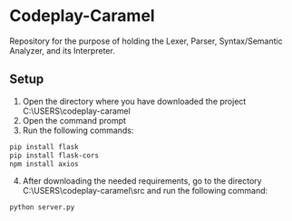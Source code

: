 # Codeplay-Caramel
Repository for the purpose of holding the Lexer, Parser, Syntax/Semantic Analyzer, and its Interpreter.

## Setup 
1. Open the directory where you have downloaded the project C:\USERS\codeplay-caramel
2. Open the command prompt
3. Run the following commands:
```bash
pip install flask
pip install flask-cors
npm install axios
```
4. After downloading the needed requirements, go to the directory C:\USERS\codeplay-caramel\src and run the following command:
```bash
python server.py
```
